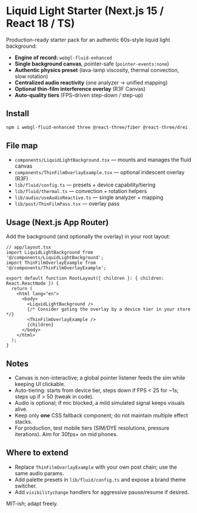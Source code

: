 # Liquid Light Starter (Next.js 15 / React 18 / TS)

Production-ready starter pack for an authentic 60s-style liquid light background:

- **Engine of record:** `webgl-fluid-enhanced`
- **Single background canvas**, pointer-safe (`pointer-events:none`)
- **Authentic physics preset** (lava-lamp viscosity, thermal convection, slow rotation)
- **Centralized audio reactivity** (one analyzer → unified mapping)
- **Optional thin-film interference overlay** (R3F Canvas)
- **Auto-quality tiers** (FPS-driven step-down / step-up)

## Install
```bash
npm i webgl-fluid-enhanced three @react-three/fiber @react-three/drei
```

## File map
- `components/LiquidLightBackground.tsx` — mounts and manages the fluid canvas
- `components/ThinFilmOverlayExample.tsx` — optional iridescent overlay (R3F)
- `lib/fluid/config.ts` — presets + device capability/tiering
- `lib/fluid/thermal.ts` — convection + rotation helpers
- `lib/audio/useAudioReactive.ts` — single analyzer + mapping
- `lib/post/ThinFilmPass.tsx` — overlay pass

## Usage (Next.js App Router)
Add the background (and optionally the overlay) in your root layout:
```tsx
// app/layout.tsx
import LiquidLightBackground from '@/components/LiquidLightBackground';
import ThinFilmOverlayExample from '@/components/ThinFilmOverlayExample';

export default function RootLayout({ children }: { children: React.ReactNode }) {
  return (
    <html lang="en">
      <body>
        <LiquidLightBackground />
        {/* Consider gating the overlay by a device tier in your store */}
        <ThinFilmOverlayExample />
        {children}
      </body>
    </html>
  );
}
```

## Notes
- Canvas is non-interactive; a global pointer listener feeds the sim while keeping UI clickable.
- Auto-tiering: starts from device tier, steps down if FPS < 25 for ~1s; steps up if > 50 (tweak in code).
- Audio is optional; if mic blocked, a mild simulated signal keeps visuals alive.
- Keep only **one** CSS fallback component; do not maintain multiple effect stacks.
- For production, test mobile tiers (SIM/DYE resolutions, pressure iterations). Aim for 30fps+ on mid phones.

## Where to extend
- Replace `ThinFilmOverlayExample` with your own post chain; use the same audio params.
- Add palette presets in `lib/fluid/config.ts` and expose a brand theme switcher.
- Add `visibilitychange` handlers for aggressive pause/resume if desired.

MIT-ish; adapt freely.

